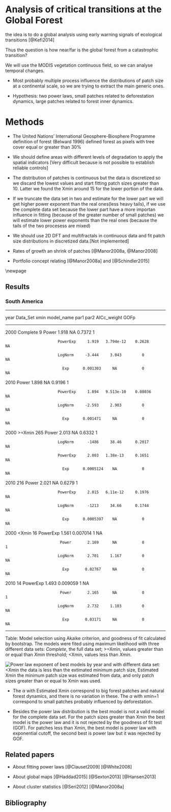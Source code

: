 # Analysis of critical transitions at the Global Forest


the idea is to do a global analysis using early warning signals of ecological transitions [@Kefi2014] 


Thus the question is how near/far is the global forest from a catastrophic transition?

We will use the MODIS vegetation continuous field, so we can analyse temporal changes.


* Most probably multiple process influence the distributions of patch size at a continental scale, so we are trying to extract the main generic ones.

* Hypothesis: two power laws, small patches related to deforestation dynamics, large patches related to forest inner dynamics.


# Methods

* The United Nations’ International Geosphere-Biosphere Programme definition of forest (Belward 1996) defined forest as pixels with tree cover equal or greater than 30%  

* We should define areas with different levels of degradation to apply the spatial indicators [Very difficult because is not possible to establish reliable controls]

* The distribution of patches is continuous but the data is discretized so we discard the lowest values and start fitting patch sizes greater than 10. Latter we found the Xmin around 15 for the lower portion of the data.

* If we truncate the data set in two and estimate for the lower part we will get higher power exponent than the real ones(less heavy tails), if we use the complete data set because the lower part have a more importan influence in fitting (because of the greater number of small patches) we will estimate lower power exponents than the real ones (because the tails of the two procesess are mixed)  

* We should use 2D DFT and multifractals in continuous data and fit patch size distributions in discretized data.[Not implemented] 


* Rates of growth an shrink of patches [@Manor2008a, @Manor2008] 

* Portfolio concept relating [@Manor2008a]  and [@Schindler2015] 

\newpage

## Results

### South America

------------------------------------------------------------------------------
 year   Data_Set   xmin   model_name    par1      par2     AICc_weight   GOFp 
------ ---------- ------ ------------ --------- --------- ------------- ------
 2000   Complete    9       Power       1.918      NA        0.7372       1   

                           PowerExp     1.919   3.794e-12    0.2628       NA  

                           LogNorm     -3.444     3.043         0         NA  

                             Exp      0.001303     NA           0         NA  

 2010                       Power       1.898      NA        0.9196       1   

                           PowerExp     1.894   9.513e-10    0.08036      NA  

                           LogNorm     -2.593     2.903         0         NA  

                             Exp      0.001471     NA           0         NA  

 2000    >=Xmin    265      Power       2.013      NA        0.6332       1   

                           LogNorm      -1486     38.46      0.2017       NA  

                           PowerExp     2.003   1.38e-13     0.1651       NA  

                             Exp      0.0005124    NA           0         NA  

 2010              216      Power       2.021      NA        0.6279       1   

                           PowerExp     2.015   6.11e-12     0.1976       NA  

                           LogNorm      -1213     34.66      0.1744       NA  

                             Exp      0.0005397    NA           0         NA  

 2000    <Xmin      16     PowerExp     1.561   0.007014        1         NA  

                            Power       2.169      NA           0         1   

                           LogNorm      2.701     1.167         0         NA  

                             Exp       0.02767     NA           0         NA  

 2010               14     PowerExp     1.493   0.009059        1         NA  

                            Power       2.165      NA           0         1   

                           LogNorm      2.732     1.103         0         NA  

                             Exp       0.03171     NA           0         NA  
------------------------------------------------------------------------------

Table: Model selection using Akaike criterion, and goodness of fit calculated by bootstrap. The models were fited using maximum likelihood with three different data sets: *Complete*, the full data set; >=Xmin, values greater than or equal than *Xmin* threshold; <Xmin, values less than *Xmin*. 


![Power law exponent of best models by year and with different data set: *<Xmin* the data is less than the extimated minimum patch size, *Estimated Xmin* the minimum patch size was estimated from data, and only patch sizes greater than or equal to Xmin was used.](Results/Southamerica/PowerExp_xmin_year.png)

* The $\alpha$ with Estimated Xmin correspond to big forest patches and natural forest dynamics, and there is no variation in these. The  $\alpha$ with xmin=1 correspond to small patches probably influenced by deforestation.

* Besides the power law distribution is the best model is not a valid model for the complete data set. For  the patch sizes greater than Xmin the best model is the power law and it is not rejected by the goodness of fit test (GOF). For patches less than Xmin, the best model is power law with exponential cutoff, the second best is power law but it was rejected by GOF.


## Related papers

* About fitting power laws
[@Clauset2009]
[@White2008]  

* About global maps 
[@Haddad2015]
[@Sexton2013]
[@Hansen2013]  

* About cluster statistics
[@Seri2012]
[@Manor2008a]


## Bibliography


